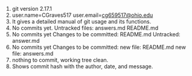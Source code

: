 1)  git version 2.17.1
2)  user.name=CGraves517
    user.email=cg659517@ohio.edu
3)  It gives a detailed manual of git usage and its functions.
4)  No commits yet.
    Untracked files:
        answers.md
        README.md
5)  No commits yet
    Changes to be committed:
        README.md
    Untracked:
        answer.md
6)  No commits yet
    Changes to be committed:
        new file: README.md
        new file: answers.md
7)  nothing to commit, working tree clean.
8)  Shows commit hash with the author, date, and message.
